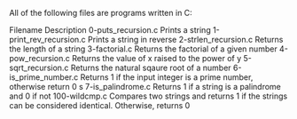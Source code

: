 All of the following files are programs written in C:

Filename	Description
0-puts_recursion.c	Prints a string
1-print_rev_recursion.c	Prints a string in reverse
2-strlen_recursion.c	Returns the length of a string
3-factorial.c	Returns the factorial of a given number
4-pow_recursion.c	Returns the value of x raised to the power of y
5-sqrt_recursion.c	Returns the natural sqaure root of a number
6-is_prime_number.c	Returns 1 if the input integer is a prime number, otherwise return 0
s 7-is_palindrome.c	Returns 1 if a string is a palindrome and 0 if not
100-wildcmp.c	Compares two strings and returns 1 if the strings can be considered identical. Otherwise, returns 0
